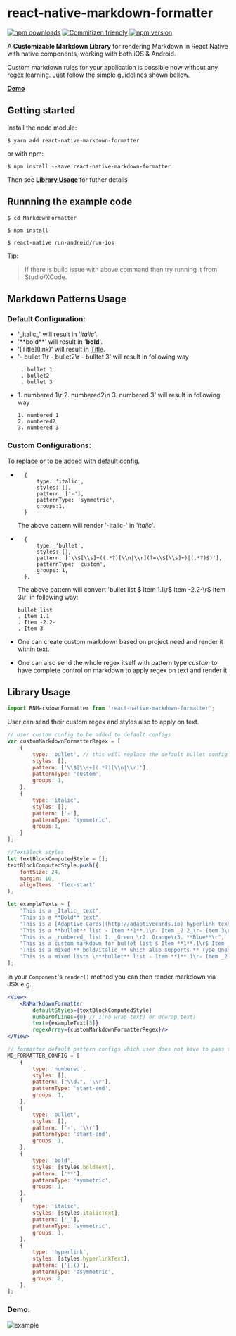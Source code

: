 
# react-native-markdown-formatter

[![npm downloads](https://img.shields.io/npm/dm/react-native-markdown-formatter.svg?maxAge=2592000)](https://www.npmjs.com/package/react-native-markdown-formatter)   [![Commitizen friendly](https://img.shields.io/badge/commitizen-friendly-brightgreen.svg)](http://commitizen.github.io/cz-cli/)    [![npm version](https://img.shields.io/npm/v/react-native-markdown-formatter.svg)](https://www.npmjs.com/package/react-native-markdown-formatter)

A **Customizable Markdown Library** for rendering Markdown in React Native with native components, working with both iOS & Android.

Custom markdown rules for your application is possible now without any regex learning. Just follow the simple guidelines shown bellow.   

**[Demo](#demo)**

## Getting started

Install the node module:

`$ yarn add react-native-markdown-formatter`

or with npm:

`$ npm install --save react-native-markdown-formatter`

Then see **[Library Usage](#library-Usage)** for futher details

## Runnning the example code

`$ cd MarkdownFormatter`

`$ npm install`

`$ react-native run-android/run-ios`

Tip:
> If there is build issue with above command then try running it from Studio/XCode.

## Markdown Patterns Usage

### Default Configuration:

* '\_italic_' will result in '_italic_'.
* '\*\*bold**' will result in '**bold**'.
* '\[Title](link)' will result in [Title](link).
* '- bullet 1\r - bullet2\r - bulltet 3' will result in following way
   ```
    . bullet 1 
    . bullet2
    . bullet 3
    ```
* 1\. numbered 1\r 2. numbered2\n 3. numbered 3' will result in following way
    ```
    1. numbered 1 
    2. numbered2
    3. numbered 3
    ```

### Custom Configurations:
To replace or to be added with default config.
   
*       {
            type: 'italic',
    		styles: [],
    		pattern: ['-'],
    		patternType: 'symmetric',
    		groups:1,
        }
	
    The above pattern will render '\-italic-' in '_italic_'.

*       {
    		type: 'bullet',
    		styles: [],
    		pattern: ['\\$[\\s]+((.*?)[\\n|\\r](?=\\$[\\s]+)|(.*?)$)'],
    		patternType: 'custom',
    		groups: 1,
    	},

    The above pattern will convert 'bullet list $ Item 1.1\r$ Item -2.2-\r$ Item 3\r' in following way: 
    
    ```
    bullet list
    . Item 1.1
    . Item -2.2-
    . Item 3
    ```
    
*   One can create custom markdown based on project need and render it within text.

*   One can also send the whole regex itself with pattern type _custom_ to have complete control on markdown to apply regex on text and render it
     
## Library Usage

```javascript
import RNMarkdownFormatter from 'react-native-markdown-formatter';
```

User can send their custom regex and styles also to apply on text.
```js
// user custom config to be added to default configs
var customMarkdownFormatterRegex = [
	{
		type: 'bullet', // this will replace the default bullet config with user specified config.
		styles: [],
		pattern: ['\\$[\\s+](.*?)[\\n|\\r]'],
		patternType: 'custom',
		groups: 1,
	},
	{
		type: 'italic',
		styles: [],
		pattern: ['-'],
		patternType: 'symmetric',
		groups:1,
	}
];

//TextBlock styles
let textBlockComputedStyle = [];
textBlockComputedStyle.push({
	fontSize: 24,
	margin: 10,
	alignItems: 'flex-start'
);

let exampleTexts = [
	"This is a _Italic_ text",
	"This is a **Bold** text",
	"This is a [Adaptive Cards](http://adaptivecards.io) hyperlink text",
	"This is a **bullet** list - Item **1**.1\r- Item _2.2_\r- Item 3\r ",
	"This is a _numbered_ list 1. _Green_\r2. Orange\r3. **Blue**\r",
	"This is a custom markdown for bullet list $ Item **1**.1\r$ Item _2.2_\r$ Item 3\r ",
	"This is a mixed **_bold/italic_** which also supports **_Type_One** _Type**Two**_ text",
	"This is a mixed lists \n**bullet** list - Item **1**.1\r- Item _2.2_\r- Item 3\r and _numbered_ list 1. _Green_\r2. Orange\r3. **Blue**\r",
];
```

In your `Component`'s `render()` method you can then render markdown via JSX e.g.

```jsx
<View>
	<RNMarkdownFormatter 
		defaultStyles={textBlockComputedStyle} 
		numberOfLines={0} // 1(no wrap text) or 0(wrap text)
		text={exampleText[5]} 
		regexArray={customMarkdownFormatterRegex}/>
</View>

```

```js
// formatter default pattern configs which user does not have to pass to markdown
MD_FORMATTER_CONFIG = [
	{
		type: 'numbered',
		styles: [],
		pattern: ["\\d.", '\\r'],
		patternType: 'start-end',
		groups: 1,
	},  
	{
		type: 'bullet',
		styles: [],
		pattern: ['-', '\\r'],
		patternType: 'start-end',
		groups: 1,
	},  
	{
		type: 'bold',
		styles: [styles.boldText],
		pattern: ['**'],
		patternType: 'symmetric',
		groups: 1,
	},
	{
		type: 'italic',
		styles: [styles.italicText],
		pattern: ['_'],
		patternType: 'symmetric',
		groups: 1,
	},
	{
		type: 'hyperlink',
		styles: [styles.hyperlinkText],
		pattern: ['[]()'],
		patternType: 'asymmetric',
		groups: 2,
	},
];
```

### Demo:

![example](https://raw.githubusercontent.com/regar007/react-native-markdown-formatter/master/example1.gif)
